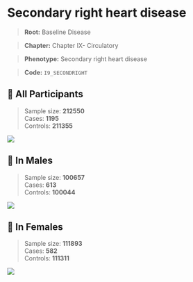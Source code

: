 # Secondary right heart disease

> **Root:** Baseline Disease  

> **Chapter:** Chapter IX- Circulatory  

> **Phenotype:** Secondary right heart disease  

> **Code:** `I9_SECONDRIGHT`

## 🧪 All Participants  
> Sample size: **212550**  
> Cases: **1195**  
> Controls: **211355**
<img src="/Disease/Figures/ALL/Incidence/I9_SECONDRIGHT.png"/>
<CsvTable src="/Disease_Data/ALL/Incidence/COX_I9_SECONDRIGHT.csv" label="🔍 View full results" />

## 👨 In Males  
> Sample size: **100657**  
> Cases: **613**  
> Controls: **100044**
<img src="/Disease/Figures/Male/Incidence/I9_SECONDRIGHT.png"/>
<CsvTable src="/Disease_Data/Male/Incidence/COX_I9_SECONDRIGHT.csv" label="🔍 View full results" />

## 👩 In Females  
> Sample size: **111893**  
> Cases: **582**  
> Controls: **111311**
<img src="/Disease/Figures/Female/Incidence/I9_SECONDRIGHT.png"/>
<CsvTable src="/Disease_Data/Female/Incidence/COX_I9_SECONDRIGHT.csv" label="🔍 View full results" />
